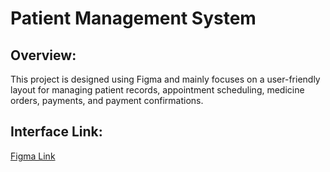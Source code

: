 #  Patient Management System 

## Overview:
This project is designed using Figma and mainly focuses on a user-friendly layout for managing patient records, appointment scheduling, medicine orders, payments, and payment confirmations.

## Interface Link:
[Figma Link](https://www.figma.com/design/oc52DFfRc2Bw07GGFD8S9E/DB-Project?node-id=0-1&t=WjUegQLFFRibTjPg-1)
